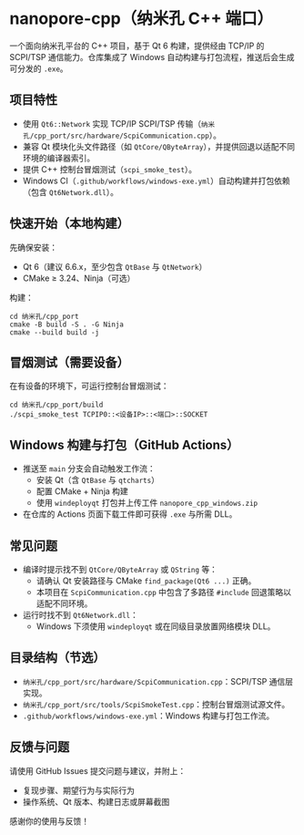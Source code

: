 # nanopore-cpp（纳米孔 C++ 端口）

一个面向纳米孔平台的 C++ 项目，基于 Qt 6 构建，提供经由 TCP/IP 的 SCPI/TSP 通信能力。仓库集成了 Windows 自动构建与打包流程，推送后会生成可分发的 `.exe`。

## 项目特性

- 使用 `Qt6::Network` 实现 TCP/IP SCPI/TSP 传输（`纳米孔/cpp_port/src/hardware/ScpiCommunication.cpp`）。
- 兼容 Qt 模块化头文件路径（如 `QtCore/QByteArray`），并提供回退以适配不同环境的编译器索引。
- 提供 C++ 控制台冒烟测试（`scpi_smoke_test`）。
- Windows CI（`.github/workflows/windows-exe.yml`）自动构建并打包依赖（包含 `Qt6Network.dll`）。

## 快速开始（本地构建）

先确保安装：

- Qt 6（建议 6.6.x，至少包含 `QtBase` 与 `QtNetwork`）
- CMake ≥ 3.24、Ninja（可选）

构建：

```
cd 纳米孔/cpp_port
cmake -B build -S . -G Ninja
cmake --build build -j
```

## 冒烟测试（需要设备）

在有设备的环境下，可运行控制台冒烟测试：

```
cd 纳米孔/cpp_port/build
./scpi_smoke_test TCPIP0::<设备IP>::<端口>::SOCKET
```

## Windows 构建与打包（GitHub Actions）

- 推送至 `main` 分支会自动触发工作流：
  - 安装 Qt（含 `QtBase` 与 `qtcharts`）
  - 配置 CMake + Ninja 构建
  - 使用 `windeployqt` 打包并上传工件 `nanopore_cpp_windows.zip`
- 在仓库的 Actions 页面下载工件即可获得 `.exe` 与所需 DLL。

## 常见问题

- 编译时提示找不到 `QtCore/QByteArray` 或 `QString` 等：
  - 请确认 Qt 安装路径与 CMake `find_package(Qt6 ...)` 正确。
  - 本项目在 `ScpiCommunication.cpp` 中包含了多路径 `#include` 回退策略以适配不同环境。
- 运行时找不到 `Qt6Network.dll`：
  - Windows 下须使用 `windeployqt` 或在同级目录放置网络模块 DLL。

## 目录结构（节选）

- `纳米孔/cpp_port/src/hardware/ScpiCommunication.cpp`：SCPI/TSP 通信层实现。
- `纳米孔/cpp_port/src/tools/ScpiSmokeTest.cpp`：控制台冒烟测试源文件。
- `.github/workflows/windows-exe.yml`：Windows 构建与打包工作流。

## 反馈与问题

请使用 GitHub Issues 提交问题与建议，并附上：

- 复现步骤、期望行为与实际行为
- 操作系统、Qt 版本、构建日志或屏幕截图

感谢你的使用与反馈！